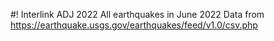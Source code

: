 #! Interlink ADJ 2022
All earthquakes in June 2022
Data from https://earthquake.usgs.gov/earthquakes/feed/v1.0/csv.php
